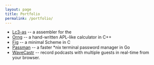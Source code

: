 ```yaml
---
layout: page
title: Portfolio
permalink: /portfolio/
---
```

- <a href="https://github.com/olishmollie/lc3-as">Lc3-as</a> -- a assembler for the <a href="https://en.wikipedia.org/wiki/Little_Computer_3">
- <a href="https://github.com/olishmollie/orng">Orng</a> -- a hand-written APL-like calculator in C++
- <a href="https://github.com/olishmollie/fig">Fig</a> -- a minimal Scheme in C
- <a href="https://github.com/olishmollie/passman">Passman</a> -- a faster *nix terminal password manager in Go
- <a href="https://github.com/olishmollie/Wavecastr">WaveCastr</a> -- record podcasts with multiple guests in real-time from your browser.
